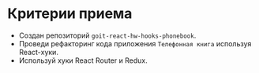 # Критерии приема

- Создан репозиторий `goit-react-hw-hooks-phonebook`.
- Проведи рефакторинг кода приложения `Телефонная книга` используя React-хуки.
- Используй хуки React Router и Redux.
